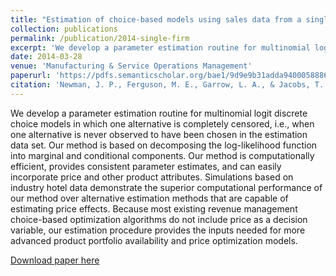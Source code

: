 ```yaml
---
title: "Estimation of choice-based models using sales data from a single firm"
collection: publications
permalink: /publication/2014-single-firm
excerpt: 'We develop a parameter estimation routine for multinomial logit discrete choice models in which one alternative is completely censored.'
date: 2014-03-28
venue: 'Manufacturing & Service Operations Management'
paperurl: 'https://pdfs.semanticscholar.org/bae1/9d9e9b31adda9400058886502073488b2ebb.pdf'
citation: 'Newman, J. P., Ferguson, M. E., Garrow, L. A., & Jacobs, T. L. (2014). &quot;Estimation of choice-based models using sales data from a single firm.&quot; <i>Manufacturing & Service Operations Management</i>, 16(2), 184-197.'
---
```

We develop a parameter estimation routine for multinomial logit discrete choice models 
in which one alternative is completely censored, i.e., when one alternative is never 
observed to have been chosen in the estimation data set. Our method is based on 
decomposing the log-likelihood function into marginal and conditional components. Our 
method is computationally efficient, provides consistent parameter estimates, and can 
easily incorporate price and other product attributes. Simulations based on industry 
hotel data demonstrate the superior computational performance of our method over 
alternative estimation methods that are capable of estimating price effects. Because most 
existing revenue management choice-based optimization algorithms do not include price as 
a decision variable, our estimation procedure provides the inputs needed for more 
advanced product portfolio availability and price optimization models.

[Download paper here](https://pdfs.semanticscholar.org/bae1/9d9e9b31adda9400058886502073488b2ebb.pdf)

